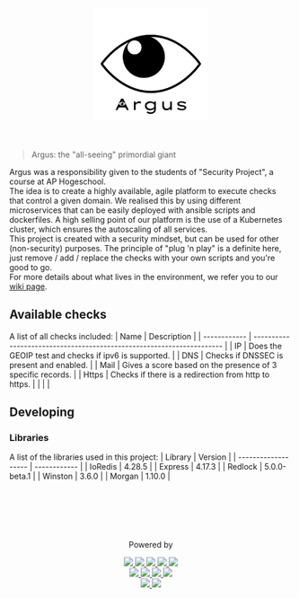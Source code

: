 <h1 align="center">
    <img src = "./.images/Argus.png" align = "center" height = 200px> <br> <br>
</h1>

> Argus: the "all-seeing" primordial giant

Argus was a responsibility given to the students of "Security Project", a course at AP Hogeschool.  
The idea is to create a highly available, agile platform to execute checks that control a given domain.
We realised this by using different microservices that can be easily deployed with ansible scripts and dockerfiles.
A high selling point of our platform is the use of a Kubernetes cluster, which ensures the autoscaling of all services.  
This project is created with a security mindset, but can be used for other (non-security) purposes. The principle of "plug 'n play" is a definite here,
just remove / add / replace the checks with your own scripts and you're good to go.  
For more details about what lives in the environment, we refer you to our [wiki page](https://github.com/WatcherWhale/SecProA/wiki).  


<!-- ## Getting started

### prerequisites
To be able to set up the environment, make sure you have installed [Docker](https://www.docker.com) on you machine.  
### Environment -->


## Available checks
A list of all checks included:
| Name         | Description                                                           |
| ------------ | --------------------------------------------------------------------- |
| IP           | Does the GEOIP test and checks if ipv6 is supported.                  |
| DNS          | Checks if DNSSEC is present and enabled.                              |
| Mail         | Gives a score based on the presence of 3 specific records.            |
| Https        | Checks if there is a redirection from http to https.                  |
|              |                                                                       |


## Developing
### Libraries
A list of the libraries used in this project:
| Library             | Version      |
| ------------------- | ------------ |
| IoRedis             | 4.28.5       |
| Express             | 4.17.3       |
| Redlock             | 5.0.0-beta.1 |
| Winston             | 3.6.0        |
| Morgan              | 1.10.0       |


<br><br><br>
#
<p align = "center">
    Powered by
    <p align= "center">
        <a href="https://redis.io/"> <img src="https://img.shields.io/badge/redis-%23DD0031.svg?&style=for-the-badge&logo=redis&logoColor=white"> </a>
        <a href="https://kubernetes.io/"> <img src="https://img.shields.io/badge/kubernetes-326ce5.svg?&style=for-the-badge&logo=kubernetes&logoColor=white"> </a>
        <a href="https://www.docker.com/"> <img src="https://img.shields.io/badge/Docker-2CA5E0?style=for-the-badge&logo=docker&logoColor=white"> </a>
        <a href="https://www.ansible.com/"> <img src="https://img.shields.io/badge/Ansible-000000?style=for-the-badge&logo=ansible&logoColor=white">
        <a href="https://expressjs.com/"> <img src="https://img.shields.io/badge/Express.js-000000?style=for-the-badge&logo=express&logoColor=white"> <br>
        <a href="https://www.npmjs.com/"> <img src="https://img.shields.io/badge/npm-CB3837?style=for-the-badge&logo=npm&logoColor=white">
        <a href="https://nodejs.org/en/"> <img src="https://img.shields.io/badge/Node.js-339933?style=for-the-badge&logo=nodedotjs&logoColor=white">
        <a href="https://www.javascript.com/"> <img src="https://img.shields.io/badge/JavaScript-323330?style=for-the-badge&logo=javascript&logoColor=F7DF1E">
        <a href="https://www.python.org/"> <img src="https://img.shields.io/badge/Python-FFD43B?style=for-the-badge&logo=python&logoColor=blue"><br>
        <a href="https://eslint.org/"> <img src="https://img.shields.io/badge/eslint-3A33D1?style=for-the-badge&logo=eslint&logoColor=white">
        <a href="https://alpinelinux.org/"> <img src="https://img.shields.io/badge/Alpine_Linux-0D597F?style=for-the-badge&logo=alpine-linux&logoColor=white">
    </p>
</p>